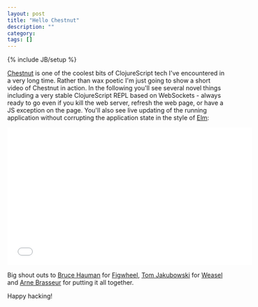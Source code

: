 ```yaml
---
layout: post
title: "Hello Chestnut"
description: ""
category: 
tags: []
---
```

{% include JB/setup %}

[Chestnut](https://github.com/plexus/chestnut) is one of the coolest
bits of ClojureScript tech I've encountered in a very long time. Rather
than wax poetic I'm just going to show a short video of Chestnut in
action. In the following you'll see several novel things including a very
stable ClojureScript REPL based on WebSockets - always ready to go even
if you kill the web server, refresh the web page, or have a JS exception
on the page. You'll also see live updating of the running application
without corrupting the application state in the style of
[Elm](http://elm-lang.org):

<div style="text-align: center;">
<iframe width="560" height="315"
src="//www.youtube.com/embed/gI3fJKmvgq4" frameborder="0"
allowfullscreen></iframe>
</div>

Big shout outs to [Bruce Hauman](https://twitter.com/bhauman) for
[Figwheel](https://github.com/bhauman/lein-figwheel), [Tom
Jakubowski](https://github.com/tomjakubowski) for
[Weasel](https://github.com/tomjakubowski/weasel) and [Arne
Brasseur](https://twitter.com/plexus) for putting it all together.

Happy hacking!
